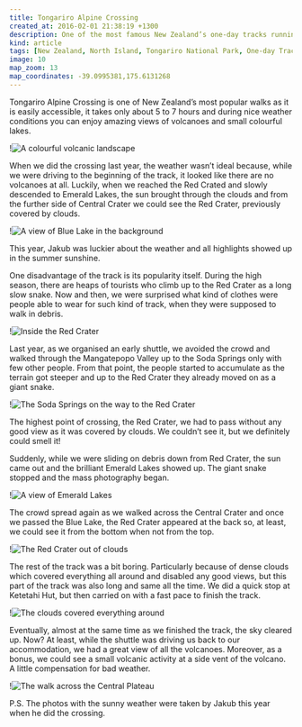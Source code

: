 ```yaml
---
title: Tongariro Alpine Crossing
created_at: 2016-02-01 21:38:19 +1300
description: One of the most famous New Zealand’s one-day tracks running through volcanic a landscape with stunning views of colourful lakes, typical volcanic cone and deep crater. All that wrapped into an acrid smell of sulfur which was following us for another few days after we’d finished the track.
kind: article
tags: [New Zealand, North Island, Tongariro National Park, One-day Track, Crossing, Volcanoes, Mt Ngauruhoe, Emerald Lakes, Blue Lake, Red Crater, Soda Springs]
image: 10
map_zoom: 13
map_coordinates: -39.0995381,175.6131268
---
```


Tongariro Alpine Crossing is one of New Zealand’s most popular walks as it is easily accessible, it takes only about 5 to 7 hours and during nice weather conditions you can enjoy amazing views of volcanoes and small colourful lakes.

!![A colourful volcanic landscape](7)

When we did the crossing last year, the weather wasn’t ideal because, while we were driving to the beginning of the track, it looked like there are no volcanoes at all. Luckily, when we reached the Red Crated and slowly descended to Emerald Lakes, the sun brought through the clouds and from the further side of Central Crater we could see the Red Crater, previously covered by clouds.

!![A view of Blue Lake in the background](8)

This year, Jakub was luckier about the weather and all highlights showed up in the summer sunshine.

One disadvantage of the track is its popularity itself. During the high season, there are heaps of tourists who climb up to the Red Crater as a long slow snake. Now and then, we were surprised what kind of clothes were people able to wear for such kind of track, when they were supposed to walk in debris.

!![Inside the Red Crater](6)

Last year, as we organised an early shuttle, we avoided the crowd and walked through the Mangatepopo Valley up to the Soda Springs only with few other people. From that point, the people started to accumulate as the terrain got steeper and up to the Red Crater they already moved on as a giant snake.

!![The Soda Springs on the way to the Red Crater](3)

The highest point of crossing, the Red Crater, we had to pass without any good view as it was covered by clouds. We couldn’t see it, but we definitely could smell it!

Suddenly, while we were sliding on debris down from Red Crater, the sun came out and the brilliant Emerald Lakes showed up. The giant snake stopped and the mass photography began.

!![A view of Emerald Lakes](9)

The crowd spread again as we walked across the Central Crater and once we passed the Blue Lake, the Red Crater appeared at the back so, at least, we could see it from the bottom when not from the top.

!![The Red Crater out of clouds](1)

The rest of the track was a bit boring. Particularly because of dense clouds which covered everything all around and disabled any good views, but this part of the track was also long and same all the time. We did a quick stop at Ketetahi Hut, but then carried on with a fast pace to finish the track.

!![The clouds covered everything around](2)

Eventually, almost at the same time as we finished the track, the sky cleared up. Now? At least, while the shuttle was driving us back to our accommodation, we had a great view of all the volcanoes. Moreover, as a bonus, we could see a small volcanic activity at a side vent of the volcano. A little compensation for bad weather.

!![The walk across the Central Plateau](4)

P.S. The photos with the sunny weather were taken by Jakub this year when he did the crossing.
